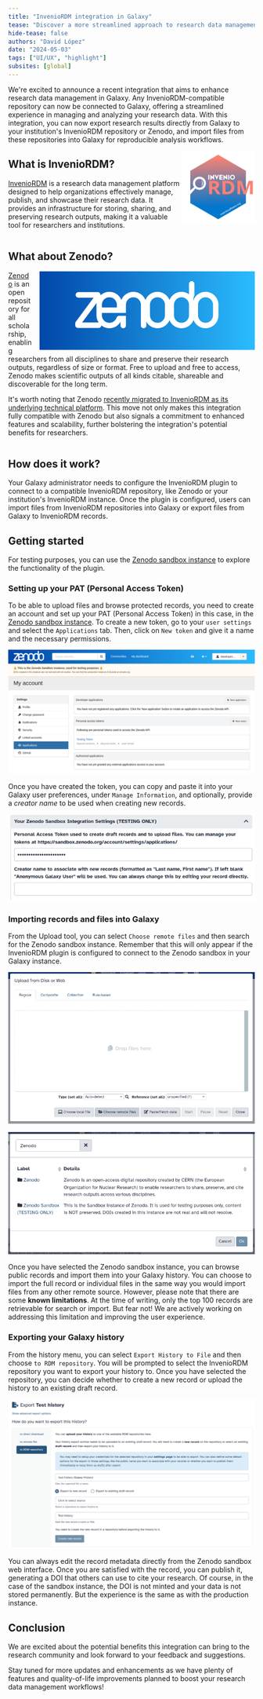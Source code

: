 ```yaml
---
title: "InvenioRDM integration in Galaxy"
tease: "Discover a more streamlined approach to research data management with Galaxy's integration with InvenioRDM-compatible repositories."
hide-tease: false
authors: "David López"
date: "2024-05-03"
tags: ["UI/UX", "highlight"]
subsites: [global]
---
```


We're excited to announce a recent integration that aims to enhance research data management in Galaxy. Any InvenioRDM-compatible repository can now be connected to Galaxy, offering a streamlined experience in managing and analyzing your research data. With this integration, you can now export research results directly from Galaxy to your institution's InvenioRDM repository or Zenodo, and import files from these repositories into Galaxy for reproducible analysis workflows.

<img style="float: right; width: 150px;" alt="InvenioRDM Logo" src="./inveniordm-logo.svg" />

## What is InvenioRDM?

[InvenioRDM](https://inveniosoftware.org/products/rdm/) is a research data management platform designed to help organizations effectively manage, publish, and showcase their research data. It provides an infrastructure for storing, sharing, and preserving research outputs, making it a valuable tool for researchers and institutions.

<div style="clear: right;"></div>

## What about Zenodo?

<img style="float: right; margin-left: 1rem;" alt="Zenodo Logo" src="./zenodo-gradient-logo.svg" />

[Zenodo](https://zenodo.org/) is an open repository for all scholarship, enabling researchers from all disciplines to share and preserve their research outputs, regardless of size or format. Free to upload and free to access, Zenodo makes scientific outputs of all kinds citable, shareable and discoverable for the long term.

It's worth noting that Zenodo [recently migrated to InvenioRDM as its underlying technical platform](https://blog.zenodo.org/2023/10/13/2023-10-13-zenodo-rdm/). This move not only makes this integration fully compatible with Zenodo but also signals a commitment to enhanced features and scalability, further bolstering the integration's potential benefits for researchers.

<div style="clear: right;"></div>

## How does it work?

Your Galaxy administrator needs to configure the InvenioRDM plugin to connect to a compatible InvenioRDM repository, like Zenodo or your institution's InvenioRDM instance. Once the plugin is configured, users can import files from InvenioRDM repositories into Galaxy or export files from Galaxy to InvenioRDM records.

## Getting started

For testing purposes, you can use the [Zenodo sandbox instance](https://sandbox.zenodo.org/) to explore the functionality of the plugin.

### Setting up your PAT (Personal Access Token)

To be able to upload files and browse protected records, you need to create an account and set up your PAT (Personal Access Token) in this case, in the [Zenodo sandbox instance](https://sandbox.zenodo.org/). To create a new token, go to your `user settings` and select the `Applications` tab. Then, click on `New token` and give it a name and the necessary permissions.

![Zenodo PAT](./zenodo-pat.png)

Once you have created the token, you can copy and paste it into your Galaxy user preferences, under `Manage Information`, and optionally, provide a _creator name_ to be used when creating new records.

![Galaxy User Preferences](./galaxy-user-preferences.png)

### Importing records and files into Galaxy

From the Upload tool, you can select `Choose remote files` and then search for the Zenodo sandbox instance. Remember that this will only appear if the InvenioRDM plugin is configured to connect to the Zenodo sandbox in your Galaxy instance.

![Upload Tool](./upload-tool.png)

![Choose Remote Files](./choose-remote-files.png)

Once you have selected the Zenodo sandbox instance, you can browse public records and import them into your Galaxy history. You can choose to import the full record or individual files in the same way you would import files from any other remote source. However, please note that there are some **known limitations**. At the time of writing, only the top 100 records are retrievable for search or import. But fear not! We are actively working on addressing this limitation and improving the user experience.

### Exporting your Galaxy history

From the history menu, you can select `Export History to File` and then choose `to RDM repository`. You will be prompted to select the InvenioRDM repository you want to export your history to. Once you have selected the repository, you can decide whether to create a new record or upload the history to an existing draft record.

![Export History to RDM Repository](./export-history.png)

You can always edit the record metadata directly from the Zenodo sandbox web interface. Once you are satisfied with the record, you can publish it, generating a DOI that others can use to cite your research. Of course, in the case of the sandbox instance, the DOI is not minted and your data is not stored permanently. But the experience is the same as with the production instance.

## Conclusion

We are excited about the potential benefits this integration can bring to the research community and look forward to your feedback and suggestions.

Stay tuned for more updates and enhancements as we have plenty of features and quality-of-life improvements planned to boost your research data management workflows!
